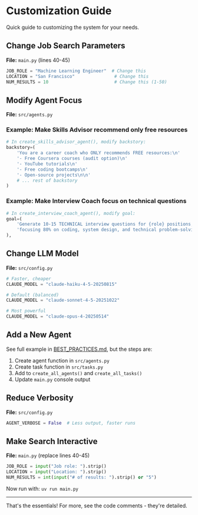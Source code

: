 # Customization Guide

Quick guide to customizing the system for your needs.

## Change Job Search Parameters

**File:** `main.py` (lines 40-45)

```python
JOB_ROLE = "Machine Learning Engineer"  # Change this
LOCATION = "San Francisco"               # Change this
NUM_RESULTS = 10                         # Change this (1-50)
```

## Modify Agent Focus

**File:** `src/agents.py`

### Example: Make Skills Advisor recommend only free resources

```python
# In create_skills_advisor_agent(), modify backstory:
backstory=(
    'You are a career coach who ONLY recommends FREE resources:\n'
    '- Free Coursera courses (audit option)\n'
    '- YouTube tutorials\n'
    '- Free coding bootcamps\n'
    '- Open-source projects\n\n'
    # ... rest of backstory
)
```

### Example: Make Interview Coach focus on technical questions

```python
# In create_interview_coach_agent(), modify goal:
goal=(
    'Generate 10-15 TECHNICAL interview questions for {role} positions, '
    'focusing 80% on coding, system design, and technical problem-solving.'
),
```

## Change LLM Model

**File:** `src/config.py`

```python
# Faster, cheaper
CLAUDE_MODEL = "claude-haiku-4-5-20250815"

# Default (balanced)
CLAUDE_MODEL = "claude-sonnet-4-5-20251022"

# Most powerful
CLAUDE_MODEL = "claude-opus-4-20250514"
```

## Add a New Agent

See full example in [BEST_PRACTICES.md](BEST_PRACTICES.md), but the steps are:

1. Create agent function in `src/agents.py`
2. Create task function in `src/tasks.py`
3. Add to `create_all_agents()` and `create_all_tasks()`
4. Update `main.py` console output

## Reduce Verbosity

**File:** `src/config.py`

```python
AGENT_VERBOSE = False  # Less output, faster runs
```

## Make Search Interactive

**File:** `main.py` (replace lines 40-45)

```python
JOB_ROLE = input("Job role: ").strip()
LOCATION = input("Location: ").strip()
NUM_RESULTS = int(input("# of results: ").strip() or "5")
```

Now run with: `uv run main.py`

---

That's the essentials! For more, see the code comments - they're detailed.
